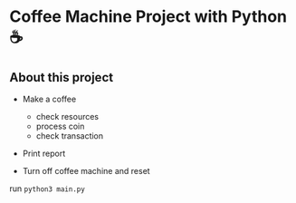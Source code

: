 # Coffee Machine Project with Python :coffee:

## About this project

- Make a coffee

  - check resources
  - process coin
  - check transaction

- Print report
- Turn off coffee machine and reset

run `python3 main.py`

